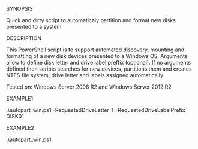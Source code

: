 SYNOPSIS

Quick and dirty script to automaticaly partition and format new disks presented to a system

DESCRIPTION

This PowerShell script is to support automated discovery, mounting and formatting of a new disk devices presented to a Windows OS. Arguments allow to define disk letter and drive label preffix (optional). If no arguments defined then scripts searches for new devices, partitions them and creates NTFS file system, drive letter and labels assigned automatically.

Tested on: Windows Server 2008 R2 and Windows Server 2012 R2

EXAMPLE1

.\autopart_win.ps1 -RequestedDriveLetter T -RequestedDriveLabelPrefix DISK01

EXAMPLE2

.\autopart_win.ps1
